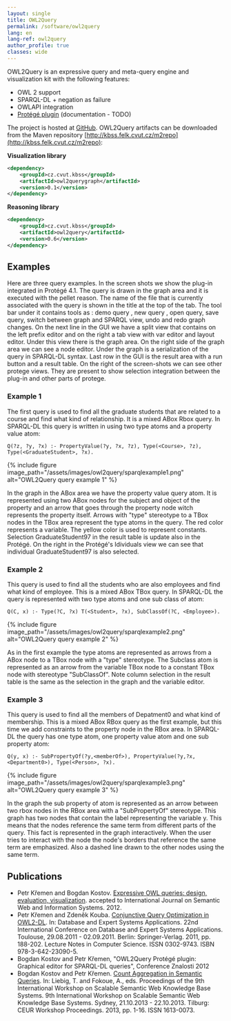 ```yaml
---
layout: single
title: OWL2Query
permalink: /software/owl2query
lang: en
lang-ref: owl2query
author_profile: true
classes: wide
---
```


OWL2Query is an expressive query and meta-query engine and visualization kit with the following features:

- OWL 2 support
- SPARQL-DL + negation as failure
- OWLAPI integration
- [Protégé plugin](http://protegewiki.stanford.edu/wiki/OWL2Query) (documentation - TODO)

The project is hosted at [GitHub](https://github.com/kbss-cvut/owl2query). OWL2Query artifacts can be downloaded from the Maven repository [http://kbss.felk.cvut.cz/m2repo](http://kbss.felk.cvut.cz/m2repo):

__Visualization library__

```xml
<dependency>
    <groupId>cz.cvut.kbss</groupId>
    <artifactId>owl2querygraph</artifactId>
    <version>0.1</version>
</dependency>
```
__Reasoning library__
```xml
<dependency>
    <groupId>cz.cvut.kbss</groupId>
    <artifactId>owl2query</artifactId>
    <version>0.6</version>
</dependency>
```

## Examples
Here are three query examples. In the screen shots we show the plug-in integrated in Protégé 4.1. The query is drawn in the graph area
and it is executed with the pellet reason. The name of the file that is currently associated with the query is shown in the title at the top of the tab.
The tool bar under it contains tools as : demo query , new query , open query, save query, switch between graph and SPARQL view,
undo and redo graph changes. On the next line in the GUI we have a split view that contains on the left prefix editor and
on the right a tab view with var editor and layout editor. Under this view there is the graph area. On the right side of the graph
area we can see a node editor. Under the graph is a serialization of the query in SPARQL-DL syntax. Last row in the GUI is the
result area with a run button and a result table. On the right of the screen-shots we can see other protege views.
They are present to show selection integration between the plug-in and other parts of protege.

### Example 1

The first query is used to find all the graduate students that are related to a course and find what kind of relationship.
It is a mixed ABox Rbox query. In SPARQL-DL this query is written in using two type atoms and a property value atom:

`Q(?z, ?y, ?x) :- PropertyValue(?y, ?x, ?z), Type(<Course>, ?z), Type(<GraduateStudent>, ?x).`

{% include figure image_path="/assets/images/owl2query/sparqlexample1.png" alt="OWL2Query query example 1" %}

In the graph in the ABox area we have the property value query atom. It is represented using two ABox nodes for the subject
and object of the property and an arrow that goes through the property node witch represents the property itself.
Arrows with "type" stereotype to a TBox nodes in the TBox area represent the type atoms in the query. The red color represents a variable.
The yellow color is used to represent constants. Selection GraduateStudent97 in the result table is update also in the Protégé.
On the right in the Protégé's Idividuals view we can see that individual GraduateStudent97 is also selected.

### Example 2

This query is used to find all the students who are also employees and find what kind of employee. This is a mixed ABox TBox query.
In SPARQL-DL the query is represented with two type atoms and one sub class of atom:

`Q(C, x) :- Type(?C, ?x) T(<Student>, ?x), SubClassOf(?C, <Employee>).`

{% include figure image_path="/assets/images/owl2query/sparqlexample2.png" alt="OWL2Query query example 2" %}

As in the first example the type atoms are represented as arrows from a ABox node to a TBox node with a "type" stereotype.
The Subclass atom is represented as an arrow from the variable TBox node to a constant TBox node with stereotype "SubClassOf".
Note column selection in the result table is the same as the selection in the graph and the variable editor.

### Example 3

This query is used to find all the members of Depatment0 and what kind of membership. This is a mixed ABox RBox query as the first example,
but this time we add constraints to the property node in the RBox area. In SPARQL-DL the query has one type atom, one property value atom
and one sub property atom:

`Q(y, x) :- SubPropertyOf(?y,<memberOf>), PropertyValue(?y,?x,<Department0>), Type(<Person>, ?x).`

{% include figure image_path="/assets/images/owl2query/sparqlexample3.png" alt="OWL2Query query example 3" %}

In the graph the sub property of atom is represented as an arrow between two rbox nodes in the RBox area with a "SubPropertyOf" stereotype.
This graph has two nodes that contain the label representing the variable y. This means that the nodes reference the same term from different
parts of the query. This fact is represented in the graph interactively. When the user tries to interact with the node the node's borders
that reference the same term are emphasized. Also a dashed line drawn to the other nodes using the same term.

## Publications

- Petr Křemen and Bogdan Kostov. [Expressive OWL queries: design, evaluation, visualization](https://dl.acm.org/citation.cfm?id=2607601). accepted to International Journal on Semantic Web and Information Systems. 2012.
- Petr Křemen and Zdeněk Kouba. [Conjunctive Query Optimization in OWL2-DL](http://www.springerlink.com/content/x571113660m36144). In: Database and Expert Systems Applications. 22nd International Conference on Database and Expert Systems Applications. Toulouse, 29.08.2011 - 02.09.2011. Berlin: Springer-Verlag. 2011, pp. 188-202. Lecture Notes in Computer Science. ISSN 0302-9743. ISBN 978-3-642-23090-5.
- Bogdan Kostov and Petr Křemen, "OWL2Query Protégé plugin: Graphical editor for SPARQL-DL queries", Conference Znalosti 2012
- Bogdan Kostov and Petr Křemen. [Count Aggregation in Semantic Queries](http://ceur-ws.org/Vol-1046/SSWS2013_paper1.pdf). In: Liebig, T. and Fokoue, A., eds. Proceedings of the 9th International Workshop on Scalable Semantic Web Knowledge Base Systems. 9th International Workshop on Scalable Semantic Web Knowledge Base Systems. Sydney, 21.10.2013 - 22.10.2013. Tilburg: CEUR Workshop Proceedings. 2013, pp. 1-16. ISSN 1613-0073.

